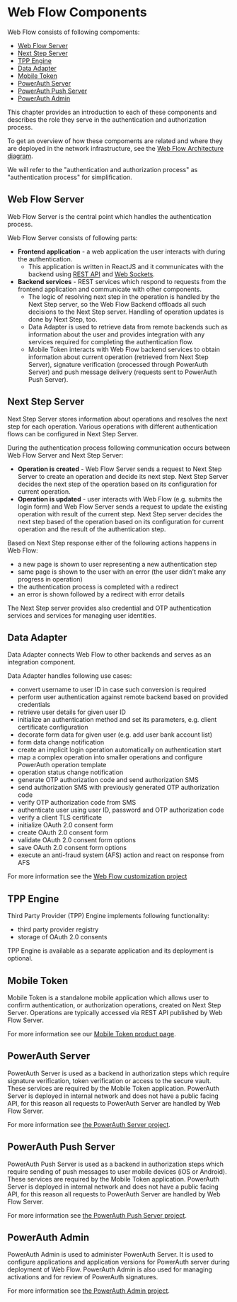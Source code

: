 # Web Flow Components

Web Flow consists of following compoments:
- [Web Flow Server](#web-flow-server)
- [Next Step Server](#next-step-server)
- [TPP Engine](#tpp-engine)  
- [Data Adapter](#data-adapter)
- [Mobile Token](#mobile-token)
- [PowerAuth Server](#powerauth-server)
- [PowerAuth Push Server](#powerauth-push-server)
- [PowerAuth Admin](#powerauth-admin)

This chapter provides an introduction to each of these components and describes the role they serve in the authentication and authorization process.

To get an overview of how these compoments are related and where they are deployed in the network infrastructure, see the [Web Flow Architecture diagram](./Web-Flow-Architecture.md).

We will refer to the "authentication and authorization process" as "authentication process" for simplification.

## Web Flow Server

Web Flow Server is the central point which handles the authentication process.

Web Flow Server consists of following parts:
- **Frontend application** - a web application the user interacts with during the authentication.
  - This application is written in ReactJS and it communicates with the backend using [REST API](./Web-Flow-REST-API-Reference.md) and [Web Sockets](./Web-Socket-Communication-Protocol.md).
- **Backend services** - REST services which respond to requests from the frontend application and communicate with other components.
  - The logic of resolving next step in the operation is handled by the Next Step server, so the Web Flow Backend offloads all such decisions to the Next Step server. Handling of operation updates is done by Next Step, too.
  - Data Adapter is used to retrieve data from remote backends such as information about the user and provides integration with any services required for completing the authentication flow.
  - Mobile Token interacts with Web Flow backend services to obtain information about current operation (retrieved from Next Step Server), signature verification (processed through PowerAuth Server) and push message delivery (requests sent to PowerAuth Push Server).

## Next Step Server

Next Step Server stores information about operations and resolves the next step for each operation. Various operations with different authentication flows can be configured in Next Step Server.

During the authentication process following communication occurs between Web Flow Server and Next Step Server:
- **Operation is created** - Web Flow Server sends a request to Next Step Server to create an operation and decide its next step. Next Step Server decides the next step of the operation based on its configuration for current operation.
- **Operation is updated** - user interacts with Web Flow (e.g. submits the login form) and Web Flow Server sends a request to update the existing operation with result of the current step. Next Step server decides the next step based of the operation based on its configuration for current operation and the result of the authentication step.

Based on Next Step response either of the following actions happens in Web Flow:
- a new page is shown to user representing a new authentication step
- same page is shown to the user with an error (the user didn't make any progress in operation)
- the authentication process is completed with a redirect
- an error is shown followed by a redirect with error details

The Next Step server provides also credential and OTP authentication services and services for managing user identities.

## Data Adapter

Data Adapter connects Web Flow to other backends and serves as an integration component.

Data Adapter handles following use cases:

- convert username to user ID in case such conversion is required
- perform user authentication against remote backend based on provided credentials
- retrieve user details for given user ID
- initialize an authentication method and set its parameters, e.g. client certificate configuration
- decorate form data for given user (e.g. add user bank account list)
- form data change notification
- create an implicit login operation automatically on authentication start
- map a complex operation into smaller operations and configure PowerAuth operation template
- operation status change notification
- generate OTP authorization code and send authorization SMS
- send authorization SMS with previously generated OTP authorization code
- verify OTP authorization code from SMS
- authenticate user using user ID, password and OTP authorization code
- verify a client TLS certificate
- initialize OAuth 2.0 consent form
- create OAuth 2.0 consent form
- validate OAuth 2.0 consent form options
- save OAuth 2.0 consent form options
- execute an anti-fraud system (AFS) action and react on response from AFS

For more information see the [Web Flow customization project](https://github.com/wultra/powerauth-webflow-customization)

## TPP Engine

Third Party Provider (TPP) Engine implements following functionality:
- third party provider registry
- storage of OAuth 2.0 consents

TPP Engine is available as a separate application and its deployment is optional.

## Mobile Token

Mobile Token is a standalone mobile application which allows user to confirm authentication, or authorization operations, created on Next Step Server. Operations are typically accessed via REST API published by Web Flow Server.

For more information see our [Mobile Token product page](https://www.wultra.com/product/powerauth-mobile-token).

## PowerAuth Server

PowerAuth Server is used as a backend in authorization steps which require signature verification, token verification or access to the secure vault. These services are required by the Mobile Token application. PowerAuth Server is deployed in internal network and does not have a public facing API, for this reason all requests to PowerAuth Server are handled by Web Flow Server.

For more information see [the PowerAuth Server project](https://github.com/wultra/powerauth-server).

## PowerAuth Push Server

PowerAuth Push Server is used as a backend in authorization steps which require sending of push messages to user mobile devices (iOS or Android). These services are required by the Mobile Token application. PowerAuth Server is deployed in internal network and does not have a public facing API, for this reason all requests to PowerAuth Server are handled by Web Flow Server.

For more information see [the PowerAuth Push Server project](https://github.com/wultra/powerauth-push-server).

## PowerAuth Admin

PowerAuth Admin is used to administer PowerAuth Server. It is used to configure applications and application versions for PowerAuth server during deployment of Web Flow. PowerAuth Admin is also used for managing activations and for review of PowerAuth signatures.

For more information see [the PowerAuth Admin project](https://github.com/wultra/powerauth-admin).
